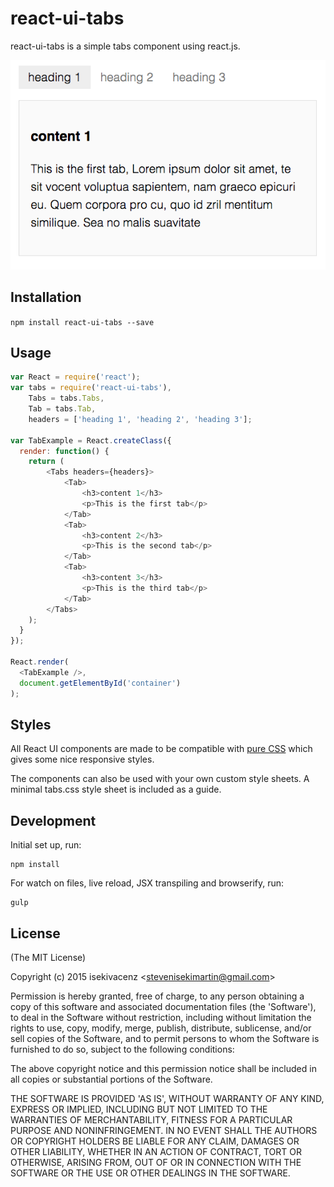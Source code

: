 # react-ui-tabs

react-ui-tabs is a simple tabs component using react.js.

![](example/screenshot.png)

## Installation

`npm install react-ui-tabs --save`

## Usage

```javascript
var React = require('react');
var tabs = require('react-ui-tabs'),
    Tabs = tabs.Tabs,
    Tab = tabs.Tab,
    headers = ['heading 1', 'heading 2', 'heading 3'];

var TabExample = React.createClass({
  render: function() {
    return (
    	<Tabs headers={headers}>
    		<Tab>
    			<h3>content 1</h3>
    			<p>This is the first tab</p>
    		</Tab>
    		<Tab>
    			<h3>content 2</h3>
    			<p>This is the second tab</p>
    		</Tab>
    		<Tab>
    			<h3>content 3</h3>
    			<p>This is the third tab</p>
    		</Tab>
    	</Tabs>
    );
  }
});

React.render(
  <TabExample />,
  document.getElementById('container')
);

```

## Styles

All React UI components are made to be compatible with [pure CSS](http://purecss.io/) which gives some nice responsive styles. 

The components can also be used with your own custom style sheets. A minimal tabs.css style sheet is included as a guide.

## Development

Initial set up, run:
    
    npm install

For watch on files, live reload, JSX transpiling and browserify, run:

    gulp

## License

(The MIT License)

Copyright (c) 2015 isekivacenz &lt;stevenisekimartin@gmail.com&gt;

Permission is hereby granted, free of charge, to any person obtaining
a copy of this software and associated documentation files (the
'Software'), to deal in the Software without restriction, including
without limitation the rights to use, copy, modify, merge, publish,
distribute, sublicense, and/or sell copies of the Software, and to
permit persons to whom the Software is furnished to do so, subject to
the following conditions:

The above copyright notice and this permission notice shall be
included in all copies or substantial portions of the Software.

THE SOFTWARE IS PROVIDED 'AS IS', WITHOUT WARRANTY OF ANY KIND,
EXPRESS OR IMPLIED, INCLUDING BUT NOT LIMITED TO THE WARRANTIES OF
MERCHANTABILITY, FITNESS FOR A PARTICULAR PURPOSE AND NONINFRINGEMENT.
IN NO EVENT SHALL THE AUTHORS OR COPYRIGHT HOLDERS BE LIABLE FOR ANY
CLAIM, DAMAGES OR OTHER LIABILITY, WHETHER IN AN ACTION OF CONTRACT,
TORT OR OTHERWISE, ARISING FROM, OUT OF OR IN CONNECTION WITH THE
SOFTWARE OR THE USE OR OTHER DEALINGS IN THE SOFTWARE.
